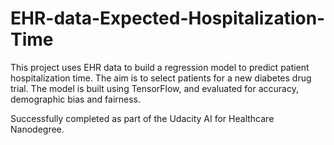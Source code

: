 # EHR-data-Expected-Hospitalization-Time
This project uses EHR data to build a regression model to predict patient hospitalization time.
The aim is to select patients for a new diabetes drug trial.
The model is built using TensorFlow, and evaluated for accuracy, demographic bias and fairness.

Successfully completed as part of the Udacity AI for Healthcare Nanodegree.
